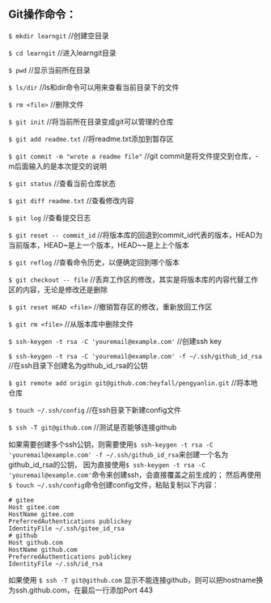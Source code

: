 ## Git操作命令：
`$ mkdir learngit`            //创建空目录

`$ cd learngit`              //进入learngit目录

`$ pwd`                       //显示当前所在目录

`$ ls/dir`                    //ls和dir命令可以用来查看当前目录下的文件

`$ rm <file>`                 //删除文件
				            
`$ git init`                  //将当前所在目录变成git可以管理的仓库

`$ git add readme.txt`        //将readme.txt添加到暂存区

`$ git commit -m "wrote a readme file"` //git commit是将文件提交到仓库，-m后面输入的是本次提交的说明

`$ git status`                //查看当前仓库状态

`$ git diff readme.txt`       //查看修改内容

`$ git log`                   //查看提交日志

`$ git reset -- commit_id`    //将版本库的回退到commit_id代表的版本，HEAD为当前版本，HEAD~是上一个版本，HEAD~~是上上个版本

`$ git reflog`                //查看命令历史，以便确定回到哪个版本

`$ git checkout -- file`      //丢弃工作区的修改，其实是将版本库的内容代替工作区的内容，无论是修改还是删除

`$ git reset HEAD <file>`    //撤销暂存区的修改，重新放回工作区

`$ git rm <file>`             //从版本库中删除文件

`$ ssh-keygen -t rsa -C 'youremail@example.com'`   //创建ssh key

`$ ssh-keygen -t rsa -C 'youremail@example.com' -f ~/.ssh/github_id_rsa`  //在ssh目录下创建名为github_id_rsa的公钥

`$ git remote add origin git@github.com:heyfall/pengyanlin.git`  //将本地仓库

`$ touch ~/.ssh/config`       //在ssh目录下新建config文件

`$ ssh -T git@github.com`     //测试是否能够连接github

如果需要创建多个ssh公钥，则需要使用``$ ssh-keygen -t rsa -C 'youremail@example.com' -f ~/.ssh/github_id_rsa``来创建一个名为github_id_rsa的公钥，
因为直接使用``$ ssh-keygen -t rsa -C 'youremail@example.com'``命令来创建ssh，会直接覆盖之前生成的；
然后再使用`$ touch ~/.ssh/config`命令创建config文件，粘贴复制以下内容：
```
# gitee
Host gitee.com
HostName gitee.com
PreferredAuthentications publickey
IdentityFile ~/.ssh/gitee_id_rsa
# github
Host github.com
HostName github.com
PreferredAuthentications publickey
IdentityFile ~/.ssh/id_rsa
```

如果使用 `$ ssh -T git@github.com` 显示不能连接github，则可以把hostname换为ssh.github.com，在最后一行添加Port 443

